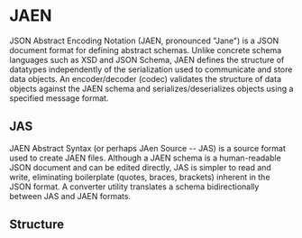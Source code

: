 # JAEN
JSON Abstract Encoding Notation (JAEN, pronounced "Jane") is a JSON document format for defining abstract schemas.  Unlike concrete schema languages such as XSD and JSON Schema, JAEN defines the structure of datatypes independently of the serialization used to communicate and store data objects.  An encoder/decoder (codec) validates the structure of data objects against the JAEN schema and serializes/deserializes objects using a specified message format.

## JAS
JAEN Abstract Syntax (or perhaps JAen Source -- JAS) is a source format used to create JAEN files.  Although a JAEN schema is a human-readable JSON document and can be edited directly, JAS is simpler to read and write, eliminating boilerplate (quotes, braces, brackets) inherent in the JSON format.  A converter utility translates a schema bidirectionally between JAS and JAEN formats.
## Structure
